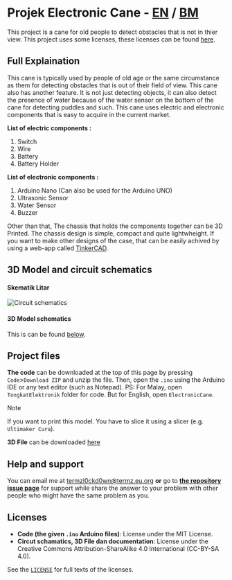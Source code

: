 # Projek Electronic Cane - <ins>EN</ins> / [BM](https://github.com/TERMZL0ckd0wn/Tongkat-Elektronik/blob/main/README.md)
This project is a cane for old people to detect obstacles that is not in thier view. This project uses some licenses, these licenses can be found [here](#licenses).

## Full Explaination

This cane is typically used by people of old age or the same circumstance as them for detecting obstacles that is out of their field of view. This cane also has another feature. It is not just detecting objects, it can also detect the presence of water because of the water sensor on the bottom of the cane for detecting puddles and such. This cane uses electric and electronic components that is easy to acquire in the current market.

**List of electric components :**
1. Switch
2. Wire
3. Battery
4. Battery Holder

**List of electronic components :**
1. Arduino Nano (Can also be used for the Arduino UNO)
2. Ultrasonic Sensor
3. Water Sensor
4. Buzzer

Other than that, The chassis that holds the components together can be 3D Printed. The chassis design is simple, compact and quite lightwheight. If you want to make other designs of the case, that can be easily achived by using a web-app called [TinkerCAD](https://tinkercad.com).

## 3D Model and circuit schematics

#### Skematik Litar
![Circuit schematics](https://github.com/TERMZL0ckd0wn/Tongkat-Elektronik/blob/main/gambar-images/circuit_en.png)

#### 3D Model schematics
This is can be found [below](#project-files).

## Project files

**The code** can be downloaded at the top of this page by pressing `Code`>`Download ZIP` and unzip the file. Then, open the `.ino` using the Arduino IDE or any text editor (such as Notepad). PS: For Malay, open `TongkatElektronik` folder for code. But for English, open `ElectronicCane`.

>[!NOTE]
>If you want to print this model. You have to slice it using a slicer (e.g. `Ultimaker Cura`).

**3D File** can be downloaded [here](https://www.tinkercad.com/things/119S82dprjt-powerful-stantia-allis)

## Help and support
You can email me at termzl0ckd0wn@termz.eu.org **or** go to [**the repository issue page**](https://github.com/TERMZL0ckd0wn/Tongkat-Elektronik/issues) for support while share the answer to your problem with other people who might have the same problem as you.

## Licenses

- **Code (the given `.ino` Arduino files)**: License under the MIT License.
- **Circut schamatics, 3D File dan documentation**: License under the Creative Commons Attribution-ShareAlike 4.0 International (CC-BY-SA 4.0).

See the [`LICENSE`](https://github.com/TERMZL0ckd0wn/Tongkat-Elektronik/blob/main/LICENSE) for full texts of the licenses.


